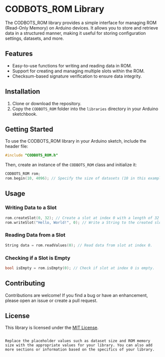 # CODBOTS_ROM Library

The CODBOTS_ROM library provides a simple interface for managing ROM (Read-Only Memory) on Arduino devices. It allows you to store and retrieve data in a structured manner, making it useful for storing configuration settings, datasets, and more.

## Features

- Easy-to-use functions for writing and reading data in ROM.
- Support for creating and managing multiple slots within the ROM.
- Checksum-based signature verification to ensure data integrity.

## Installation

1. Clone or download the repository.
2. Copy the `CODBOTS_ROM` folder into the `libraries` directory in your Arduino sketchbook.

## Getting Started

To use the CODBOTS_ROM library in your Arduino sketch, include the header file:

```cpp
#include "CODBOTS_ROM.h"
```

Then, create an instance of the `CODBOTS_ROM` class and initialize it:

```cpp
CODBOTS_ROM rom;
rom.begin(10, 4096); // Specify the size of datasets (10 in this example) and ROM memory size (4096 bytes).
```

## Usage

### Writing Data to a Slot

```cpp
rom.createSlot(0, 32); // Create a slot at index 0 with a length of 32 bytes.
rom.writeSlot("Hello, World!", 0); // Write a String to the created slot.
```

### Reading Data from a Slot

```cpp
String data = rom.readValues(0); // Read data from slot at index 0.
```

### Checking if a Slot is Empty

```cpp
bool isEmpty = rom.isEmpty(0); // Check if slot at index 0 is empty.
```

## Contributing

Contributions are welcome! If you find a bug or have an enhancement, please open an issue or create a pull request.

## License

This library is licensed under the [MIT License](LICENSE).

```

Replace the placeholder values such as dataset size and ROM memory size with the appropriate values for your library. You can also add more sections or information based on the specifics of your library.